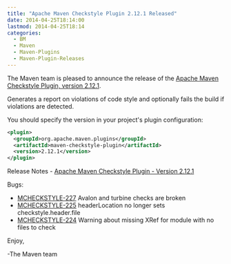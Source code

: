 ```yaml
---
title: "Apache Maven Checkstyle Plugin 2.12.1 Released"
date: 2014-04-25T18:14:00
lastmod: 2014-04-25T18:14
categories:
  - BM
  - Maven
  - Maven-Plugins
  - Maven-Plugin-Releases
---
```

The Maven team is pleased to announce the release of the 
[Apache Maven Checkstyle Plugin, version 2.12.1](http://maven.apache.org/plugins/maven-checkstyle-plugin/).

Generates a report on violations of code style and optionally fails the build if violations are detected.

You should specify the version in your project's plugin configuration:

```xml
<plugin>
  <groupId>org.apache.maven.plugins</groupId>
  <artifactId>maven-checkstyle-plugin</artifactId>
  <version>2.12.1</version>
</plugin>
```

<!-- more -->

Release Notes - [Apache Maven Checkstyle Plugin - Version 2.12.1](http://jira.codehaus.org/secure/ReleaseNote.jspa?projectId=11127&version=20236)

Bugs:

 * [MCHECKSTYLE-227](https://issues.apache.org/jira/browse/MCHECKSTYLE-227) Avalon and turbine checks are broken
 * [MCHECKSTYLE-225](https://issues.apache.org/jira/browse/MCHECKSTYLE-225) headerLocation no longer sets checkstyle.header.file
 * [MCHECKSTYLE-224](https://issues.apache.org/jira/browse/MCHECKSTYLE-224) Warning about missing XRef for module with no files to check


Enjoy,

-The Maven team

